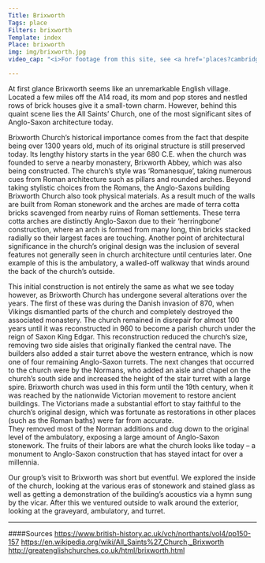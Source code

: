 ```yaml
---
Title: Brixworth
Tags: place
Filters: brixworth
Template: index
Place: brixworth
img: img/brixworth.jpg
video_cap: "<i>For footage from this site, see <a href='places?cambridge'>Cambridge</a></i>"

---
```


At first glance Brixworth seems like an unremarkable English village. Located 
a few miles off the A14 road, its mom and pop stores and nestled rows of brick houses 
give it a small-town charm. However, behind this quaint scene lies the All Saints’ 
Church, one of the most significant sites of Anglo-Saxon architecture today.

Brixworth Church’s historical importance comes from the fact that despite being 
over 1300 years old, much of its original structure is still preserved today. Its lengthy 
history starts in the year 680 C.E. when the church was founded to serve a nearby monastery, 
Brixworth Abbey, which was also being constructed. The church’s style was ‘Romanesque’, 
taking numerous cues from Roman architecture such as pillars and rounded arches. Beyond 
taking stylistic choices from the Romans, the Anglo-Saxons building Brixworth Church also 
took physical materials. As a result much of the walls are built from Roman stonework and 
the arches are made of terra cotta bricks scavenged from nearby ruins of Roman settlements. These terra cotta arches are distinctly Anglo-Saxon due to their ‘herringbone’ construction, 
where an arch is formed from many long, thin bricks stacked radially so their largest faces 
are touching.  Another point of architectural significance in the church’s original design 
was the inclusion of several features not generally seen in church architecture until 
centuries later.  One example of this is the ambulatory, a walled-off walkway that winds 
around the back of the church’s outside. 

This initial construction is not entirely the same as what we see today however, as 
Brixworth Church has undergone several alterations over the years.  The first of these was 
during the Danish invasion of 870, when Vikings dismantled parts of the church and completely 
destroyed the associated monastery.  The church remained in disrepair for almost 100 years 
until it was reconstructed in 960 to become a parish church under the reign of Saxon King Edgar. This reconstruction reduced the church’s size, removing two side aisles that originally flanked 
the central nave.  The builders also added a stair turret above the western entrance, which is 
now one of four remaining Anglo-Saxon turrets.  The next changes that occurred to the church were 
by the Normans, who added an aisle and chapel on the church’s south side and increased the height 
of the stair turret with a large spire.  Brixworth church was used in this form until the 19th 
century, when it was reached by the nationwide Victorian movement to restore ancient buildings. The Victorians made a substantial effort to stay faithful to the church’s original design, which 
was fortunate as restorations in other places (such as the Roman baths) were far from accurate.  
They removed most of the Norman additions and dug down to the original level of the ambulatory, 
exposing a large amount of Anglo-Saxon stonework. The fruits of their labors are what the church 
looks like today – a monument to Anglo-Saxon construction that has stayed intact for over a 
millennia.

Our group’s visit to Brixworth was short but eventful. We explored the inside of the 
church, looking at the various eras of stonework and stained glass as well as getting a 
demonstration of the building’s acoustics via a hymn sung by the vicar.  After this we ventured 
outside to walk around the exterior, looking at the graveyard, ambulatory, and turret.

***
####Sources
https://www.british-history.ac.uk/vch/northants/vol4/pp150-157
https://en.wikipedia.org/wiki/All_Saints%27_Church,_Brixworth
http://greatenglishchurches.co.uk/html/brixworth.html
